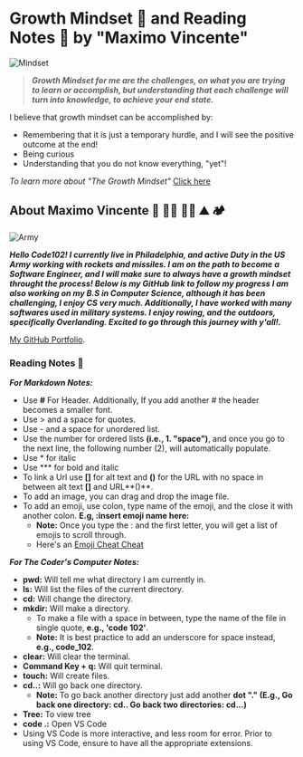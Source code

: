 # Growth Mindset 🧠 and Reading Notes 📖  by "Maximo Vincente"

![Mindset](https://user-images.githubusercontent.com/103771906/182227987-20cfba6c-b11a-467b-82b5-7864a624e54c.jpeg)

> ***Growth Mindset for me are the challenges, on what you are trying to learn or accomplish, but understanding that each challenge will turn into knowledge, to achieve your end state.*** 

I believe that growth mindset can be accomplished by:

- Remembering that it is just a temporary hurdle, and I will see the positive outcome at the end!
- Being curious
- Understanding that you do not know everything, "yet"!

*To learn more about "The Growth Mindset"* [Click here](https://codefellows.github.io/common_curriculum/career_coaching/common/professional-competencies) 




## About Maximo Vincente 🚀 👨‍💻 🚣‍♂️ ⛰️ 🏕️
![Army](https://user-images.githubusercontent.com/103771906/182265368-b468a297-35e7-43de-800a-8a25b149c09a.jpg)


***Hello Code102! I currently live in Philadelphia, and active Duty in the US Army working with rockets and missiles. I am on the path to become a Software Engineer, and I will make sure to always have a growth mindset throught the process! Below is my GitHub link to follow my progress I am also working on my B.S in Computer Science, although it has been challenging, I enjoy CS very much. Additionally, I have worked with many softwares used in military systems. I enjoy rowing, and the outdoors, specifically Overlanding. Excited to go through this journey with y'all!.***

[My GitHub Portfolio](https://github.com/MaximoVincente/).


### Reading Notes 📖

***For Markdown Notes:***

- Use **#** For Header. Additionally, If you add another # the header becomes a smaller font.
- Use > and a space for quotes.
- Use - and a space for unordered list.
- Use the number for ordered lists **(i.e., 1. "space")**, and once you go to the next line, the following number (2), will automatically populate. 
- Use * for italic
- Use *** for bold and italic
- To link a Url use **[]** for alt text and **()** for the URL with no space in between alt text **[]** and URL**()**.
- To add an image, you can drag and drop the image file. 
- To add an emoji, use colon, type name of the emoji, and the close it with another colon. **E.g, :insert emoji name here:**
   - **Note:** Once you type the : and the first letter, you will get a list of emojis to scroll through. 
   - Here's an [Emoji Cheat Cheat](https://github.com/ikatyang/emoji-cheat-sheet/blob/master/README.md)

***For The Coder's Computer Notes:***

- **pwd:** Will tell me what directory I am currently in.
- **ls:** Will list the files of the current directory.
- **cd:** Will change the directory.
- **mkdir:** Will make a directory.
   - To make a file with a space in between, type the name of the file in single quote, **e.g., 'code 102'**.
   - **Note:** It is best practice to add an underscore for space instead, **e.g., code_102**. 
- **clear:** Will clear the terminal.
- **Command Key + q:** Will quit terminal.
- **touch:** Will create files.
- **cd..:** Will go back one directory.
   - **Note:** To go back another directory just add another **dot "."  (E.g., Go back one directory: cd.. Go back two directories: cd...)**
- **Tree:** To view tree 
- **code .:** Open VS Code
- Using VS Code is more interactive, and less room for error. Prior to using VS Code, ensure to have all the appropriate extensions. 
 



